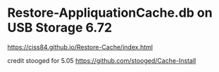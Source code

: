 # Restore-AppliquationCache.db on USB Storage 6.72
https://ciss84.github.io/Restore-Cache/index.html

credit stooged for 5.05 
https://github.com/stooged/Cache-Install
